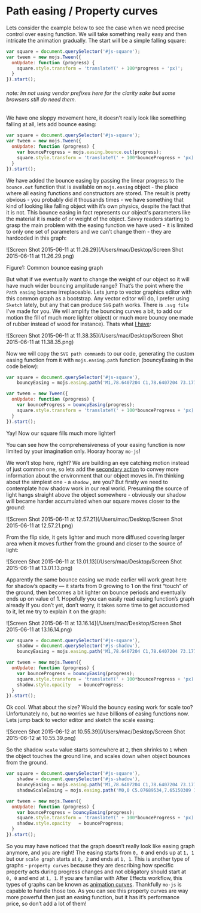 # Path easing / Property curves

Lets consider the example below to see the case when we need precise control over easing function. We will take something really easy and then intricate the animation gradually. The start will be a simple falling square:

``` javascript
var square = document.querySelector('#js-square');
var tween = new mojs.Tween({
  onUpdate: function (progress) {
    square.style.transform = 'translateY(' + 100*progress + 'px)';
  }
}).start();
```

###### *note*: Im not using vendor prefixes here for the clarity sake but some browsers still do need them.

We have one sloppy movement here, it doesn’t really look like something falling at all, lets add bounce easing:

``` javascript
var square = document.querySelector('#js-square');
var tween = new mojs.Tween({
  onUpdate: function (progress) {
    var bounceProgress = mojs.easing.bounce.out(progress);
    square.style.transform = 'translateY(' + 100*bounceProgress + 'px)';
  }
}).start();
```

We have added the bounce easing by passing the linear progress to the `bounce.out` function that is available on `mojs.easing` object - the place where all easing functions and constructors are stored. The result is pretty obvious - you probably did it thousands times - we have something that kind of looking like falling object with it’s own physics, despite the fact that it is not. This bounce easing in fact represents our object's parameters like the material it is made of or weight of the object. Savvy readers starting to grasp the main problem with the easing function we have used - it is limited to only one set of parameters and we can’t change them - they are hardcoded in this graph:

![Screen Shot 2015-06-11 at 11.26.29](/Users/mac/Desktop/Screen Shot 2015-06-11 at 11.26.29.png)

Figure1: Common bounce easing graph

But what if we eventually want to change the weight of our object so it will have much wider bouncing amplitude range? That’s the point where the ` Path easing ` became irreplaceable. Lets jump to vector graphics editor with this common graph as a bootstrap. Any vector editor will do, I prefer using ` Sketch ` lately, but any that can produce ` SVG ` path works. There is ` .svg file ` I've made for you. We will amplify the bouncing curves a bit, to add our motion the fill of much more lighter object( or much more bouncy one made of rubber instead of wood for instance). Thats what [I have](#):

![Screen Shot 2015-06-11 at 11.38.35](/Users/mac/Desktop/Screen Shot 2015-06-11 at 11.38.35.png)

Now we will copy the ` SVG path commands ` to our code, generating the custom easing function from it with ` mojs.easing.path ` function (bouncyEasing in the code below):

``` javascript
var square = document.querySelector('#js-square'),
    bouncyEasing = mojs.easing.path('M1,78.6407204 C1,78.6407204 73.1776505,65.8290405 84.125685,3 C99.25,89.6503906 156.230764,3 156.230764,3 C156.230764,3 165.107422,52.8183594 194.204742,3 C194.204742,3.00000001 199.835938,26.4492188 213.198989,3');

var tween = new Tween({
  onUpdate: function (progress) {
    var bounceProgress = bouncyEasing(progress);
    square.style.transform = 'translateY(' + 100*bounceProgress + 'px)';
  }
}).start();
```

Yay! Now our square fills much more lighter!

You can see how the comprehensiveness of your easing function is now limited by your imagination only. Hooray hooray ` mo·js `!

We won’t stop here, right? We are building an eye catching motion instead of just common one, so lets add the [secondary action](https://www.youtube.com/watch?v=MjBHWw1TbP4) to convey more information about the environment that our object moves in. I’m thinking about the simplest one - a ` shadow ` , are you? But firstly we need to contemplate how shadow work in our real world. Presuming the source of light hangs straight above the object somewhere - obviously our shadow will became harder accumulated when our square moves closer to the ground:

![Screen Shot 2015-06-11 at 12.57.21](/Users/mac/Desktop/Screen Shot 2015-06-11 at 12.57.21.png)

From the flip side, it gets lighter and much more diffused covering larger area when it moves further from the ground and closer to the source of light:

![Screen Shot 2015-06-11 at 13.01.13](/Users/mac/Desktop/Screen Shot 2015-06-11 at 13.01.13.png)

Apparently the same bounce easing we made earlier will work great here for shadow’s opacity — it starts from 0 growing to 1 on the first “touch” of the ground, then becomes a bit lighter on bounce periods and eventually ends up on value of 1. Hopefully you can easily read easing function’s graph already If you don’t yet, don’t worry, it takes some time to get accustomed to it, let me try to explain it on the graph:

![Screen Shot 2015-06-11 at 13.16.14](/Users/mac/Desktop/Screen Shot 2015-06-11 at 13.16.14.png)



``` javascript
var square = document.querySelector('#js-square'),
    shadow = document.querySelector('#js-shadow'),
    bouncyEasing = mojs.easing.path('M1,78.6407204 C1,78.6407204 73.1776505,65.8290405 84.125685,3 C99.25,89.6503906 156.230764,3 156.230764,3 C156.230764,3 165.107422,52.8183594 194.204742,3 C194.204742,3.00000001 199.835938,26.4492188 213.198989,3');

var tween = new mojs.Tween({
  onUpdate: function (progress) {
    var bounceProgress = bouncyEasing(progress);
    square.style.transform = 'translateY(' + 100*bounceProgress + 'px)';
    shadow.style.opacity   = bounceProgress;
  }
}).start();
```

Ok cool. What about the size? Would the bouncy easing work for scale too? Unfortunately no, but no worries we have billions of easing functions now. Lets jump back to vector editor and sketch the scale easing:

![Screen Shot 2015-06-12 at 10.55.39](/Users/mac/Desktop/Screen Shot 2015-06-12 at 10.55.39.png)

So the shadow ` scale ` value starts somewhere at ` 2 `, then shrinks to ` 1 ` when the object touches the ground line, and scales down when object bounces from the ground. 

``` js
var square = document.querySelector('#js-square'),
    shadow = document.querySelector('#js-shadow'),
    bouncyEasing = mojs.easing.path('M1,78.6407204 C1,78.6407204 73.1776505,65.8290405 84.125685,3 C99.25,89.6503906 156.230764,3 156.230764,3 C156.230764,3 165.107422,52.8183594 194.204742,3 C194.204742,3.00000001 199.835938,26.4492188 213.198989,3'),
    shadowScaleEasing = mojs.easing.path('M0,0 C5.07689534,7.65150309 10.7347387,36.0266837 16.6678547,100 C16.6678547,101.794598 28.3767503,-15.0879941 44.1008572,100 C44.1008572,100.762447 52.2136908,43.5495229 63.0182497,100 C63.0182497,100.96434 68.5097621,70.750671 76.4643231,100 C76.4643231,100 80.5297451,83.4563406 85.8902733,100 C85.8902733,100.762447 88.2638161,90.3388595 92.132216,100 C92.132216,100.156767 94.1849839,95.5211648 96.918051,100 C96.918051,100.156767 98.7040751,98.0618441 100,100');

var tween = new mojs.Tween({
  onUpdate: function (progress) {
    var bounceProgress = bouncyEasing(progress);
    square.style.transform = 'translateY(' + 100*bounceProgress + 'px)';
    shadow.style.opacity   = bounceProgress;
  }
}).start();
```

So you may have noticed that the graph doesn’t really look like easing graph anymore, and you are right! The easing starts from ` 0, 0 ` and ends up at ` 1, 1 ` but our ` scale graph ` starts at ` 0, 2 ` and ends at ` 1, 1 `. This is another type of graphs - ` property curves ` because they are describing how specific property acts during progress changes and not obligatory should start at ` 0, 0` and end at ` 1, 1 `.  If you are familiar with After Effects workflow, this types of graphs can be known as [animation curves](#). Thankfully  ` mo·js ` is capable to handle those too. As you can see this property curves are way more powerful then just an easing function, but it has it’s performance price, so don’t add a lot of them!

